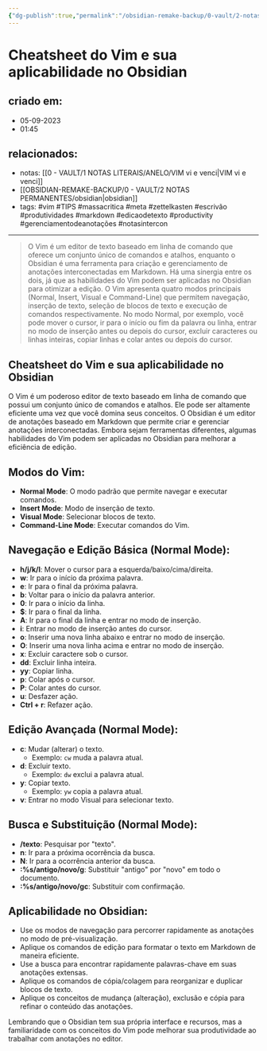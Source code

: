 ```yaml
---
{"dg-publish":true,"permalink":"/obsidian-remake-backup/0-vault/2-notas-permanentes/cheatsheet-do-vim-e-sua-aplicabilidade-no-obsidian/","tags":["permanente","vim","TIPS","massacritica","meta","zettelkasten","escrivão","produtividades","markdown","edicaodetexto","productivity","gerenciamentodeanotações","notasintercon"],"dgHomeLink":true,"dgShowLocalGraph":true,"dgShowFileTree":true,"dgEnableSearch":true,"noteIcon":""}
---
```


# Cheatsheet do Vim e sua aplicabilidade no Obsidian

## criado em: 
- 05-09-2023
- 01:45
## relacionados:
- notas: [[0 - VAULT/1 NOTAS LITERAIS/ANELO/VIM vi e venci\|VIM vi e venci]]
- [[OBSIDIAN-REMAKE-BACKUP/0 - VAULT/2 NOTAS PERMANENTES/obsidian\|obsidian]]
- tags: #vim #TIPS #massacritica #meta #zettelkasten #escrivão #produtividades #markdown #edicaodetexto #productivity #gerenciamentodeanotações #notasintercon

---

>O Vim é um editor de texto baseado em linha de comando que oferece um conjunto único de comandos e atalhos, enquanto o Obsidian é uma ferramenta para criação e gerenciamento de anotações interconectadas em Markdown. Há uma sinergia entre os dois, já que as habilidades do Vim podem ser aplicadas no Obsidian para otimizar a edição. O Vim apresenta quatro modos principais (Normal, Insert, Visual e Command-Line) que permitem navegação, inserção de texto, seleção de blocos de texto e execução de comandos respectivamente. No modo Normal, por exemplo, você pode mover o cursor, ir para o início ou fim da palavra ou linha, entrar no modo de inserção antes ou depois do cursor, excluir caracteres ou linhas inteiras, copiar linhas e colar antes ou depois do cursor. 

## Cheatsheet do Vim e sua aplicabilidade no Obsidian

O Vim é um poderoso editor de texto baseado em linha de comando que possui um conjunto único de comandos e atalhos. Ele pode ser altamente eficiente uma vez que você domina seus conceitos. O Obsidian é um editor de anotações baseado em Markdown que permite criar e gerenciar anotações interconectadas. Embora sejam ferramentas diferentes, algumas habilidades do Vim podem ser aplicadas no Obsidian para melhorar a eficiência de edição.

## Modos do Vim:
- **Normal Mode**: O modo padrão que permite navegar e executar comandos.
- **Insert Mode**: Modo de inserção de texto.
- **Visual Mode**: Selecionar blocos de texto.
- **Command-Line Mode**: Executar comandos do Vim.

## Navegação e Edição Básica (Normal Mode):
- **h/j/k/l**: Mover o cursor para a esquerda/baixo/cima/direita.
- **w**: Ir para o início da próxima palavra.
- **e**: Ir para o final da próxima palavra.
- **b**: Voltar para o início da palavra anterior.
- **0**: Ir para o início da linha.
- **$**: Ir para o final da linha.
- **A**: Ir para o final da linha e entrar no modo de inserção.
- **i**: Entrar no modo de inserção antes do cursor.
- **o**: Inserir uma nova linha abaixo e entrar no modo de inserção.
- **O**: Inserir uma nova linha acima e entrar no modo de inserção.
- **x**: Excluir caractere sob o cursor.
- **dd**: Excluir linha inteira.
- **yy**: Copiar linha.
- **p**: Colar após o cursor.
- **P**: Colar antes do cursor.
- **u**: Desfazer ação.
- **Ctrl + r**: Refazer ação.

## Edição Avançada (Normal Mode):
- **c**: Mudar (alterar) o texto.
  - Exemplo: `cw` muda a palavra atual.
- **d**: Excluir texto.
  - Exemplo: `dw` exclui a palavra atual.
- **y**: Copiar texto.
  - Exemplo: `yw` copia a palavra atual.
- **v**: Entrar no modo Visual para selecionar texto.

## Busca e Substituição (Normal Mode):
- **/texto**: Pesquisar por "texto".
- **n**: Ir para a próxima ocorrência da busca.
- **N**: Ir para a ocorrência anterior da busca.
- **:%s/antigo/novo/g**: Substituir "antigo" por "novo" em todo o documento.
- **:%s/antigo/novo/gc**: Substituir com confirmação.

## Aplicabilidade no Obsidian:
- Use os modos de navegação para percorrer rapidamente as anotações no modo de pré-visualização.
- Aplique os comandos de edição para formatar o texto em Markdown de maneira eficiente.
- Use a busca para encontrar rapidamente palavras-chave em suas anotações extensas.
- Aplique os comandos de cópia/colagem para reorganizar e duplicar blocos de texto.
- Aplique os conceitos de mudança (alteração), exclusão e cópia para refinar o conteúdo das anotações.

Lembrando que o Obsidian tem sua própria interface e recursos, mas a familiaridade com os conceitos do Vim pode melhorar sua produtividade ao trabalhar com anotações no editor.